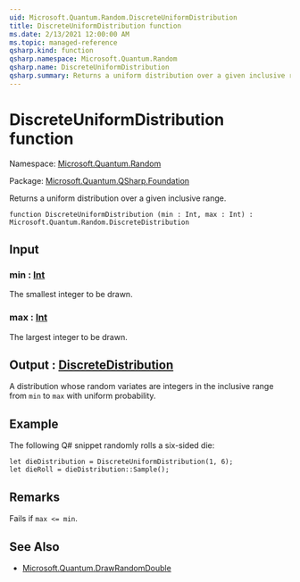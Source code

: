 ```yaml
---
uid: Microsoft.Quantum.Random.DiscreteUniformDistribution
title: DiscreteUniformDistribution function
ms.date: 2/13/2021 12:00:00 AM
ms.topic: managed-reference
qsharp.kind: function
qsharp.namespace: Microsoft.Quantum.Random
qsharp.name: DiscreteUniformDistribution
qsharp.summary: Returns a uniform distribution over a given inclusive range.
---
```


# DiscreteUniformDistribution function

Namespace: [Microsoft.Quantum.Random](xref:Microsoft.Quantum.Random)

Package: [Microsoft.Quantum.QSharp.Foundation](https://nuget.org/packages/Microsoft.Quantum.QSharp.Foundation)


Returns a uniform distribution over a given inclusive range.

```qsharp
function DiscreteUniformDistribution (min : Int, max : Int) : Microsoft.Quantum.Random.DiscreteDistribution
```


## Input

### min : [Int](xref:microsoft.quantum.lang-ref.int)

The smallest integer to be drawn.


### max : [Int](xref:microsoft.quantum.lang-ref.int)

The largest integer to be drawn.



## Output : [DiscreteDistribution](xref:Microsoft.Quantum.Random.DiscreteDistribution)

A distribution whose random variates are integers in the inclusiverange from `min` to `max` with uniform probability.

## Example

The following Q# snippet randomly rolls a six-sided die:```qsharplet dieDistribution = DiscreteUniformDistribution(1, 6);let dieRoll = dieDistribution::Sample();```

## Remarks

Fails if `max <= min`.

## See Also

- [Microsoft.Quantum.DrawRandomDouble](xref:Microsoft.Quantum.DrawRandomDouble)